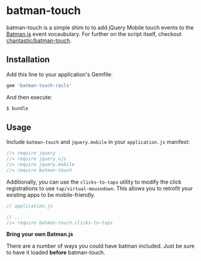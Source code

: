 # batman-touch

batman-touch is a simple shim to to add jQuery Mobile touch events to the
[Batman.js](http://batmanjs.org/) event vocaubulary.  For further on the
script itself, checkout
[chantastic/batman-touch](https://github.com/chantastic/batman-touch).

## Installation

Add this line to your application's Gemfile:

```ruby
gem 'batman-touch-rails'
```

And then execute:

```bash
$ bundle
```

## Usage

Include `batman-touch` and `jquery.mobile` in your `application.js` manifest:

```js
//= require jquery
//= require jquery_ujs
//= require jquery.mobile
//= require batman-touch
```

Additionally, you can use the `clicks-to-taps` utility to modify the click
registrations to use `tap/virtual-mousedown`.  This allows you to retrofit your
existing apps to be mobile-friendly.

```js
// application.js

// ...
//= require batman-touch.clicks-to-taps
```

**Bring your own Batman.js**

There are a number of ways you could have batman included.  Just be sure to
have it loaded **before** batman-touch.
